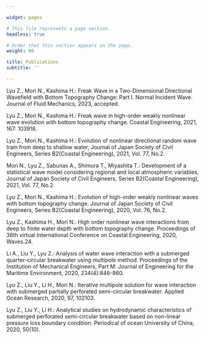 ```yaml
---

widget: pages

# This file represents a page section.
headless: true

# Order that this section appears on the page.
weight: 90

title: Publications
subtitle: ''

---
```


Lyu Z., Mori N., Kashima H.: Freak Wave in a Two-Dimensional Directional Wavefield with Bottom Topography Change: Part I. Normal Incident Wave. Journal of Fluid Mechanics, 2023, accepted.

Lyu Z., Mori N., Kashima H.: Freak wave in high-order weakly nonlinear wave evolution with bottom topography change. Coastal Engineering, 2021, 167: 103918.

Lyu Z., Mori N., Kashima H.: Evolution of nonlinear directional random wave train from deep to shallow water, Journal of Japan Society of Civil Engineers, Series B2(Coastal Engineering), 2021, Vol. 77, No.2.

Mori N., Lyu Z., Sabunas A., Shimura T., Miyashita T.: Development of a statistical wave model considering regional and local atmospheric variables, Journal of Japan Society of Civil Engineers, Series B2(Coastal Engineering), 2021, Vol. 77, No.2.

Lyu Z., Mori N., Kashima H.: Evolution of high-order weakly nonlinear waves with bottom topography change. Journal of Japan Society of Civil Engineers, Series B2(Coastal Engineering), 2020, Vol. 76, No.2.

Lyu Z., Kashima H., Mori N.: High order nonlinear wave interactions from deep to finite water depth with bottom topography change. Proceedings of 36th virtual International Conference on Coastal Engineering, 2020, Waves.24.

Li A., Liu Y., Lyu Z.: Analysis of water wave interaction with a submerged quarter-circular breakwater using multipole method. Proceedings of the Institution of Mechanical Engineers, Part M: Journal of Engineering for the Maritime Environment, 2020, 234(4):846-860.

Lyu Z., Liu Y., Li H., Mori N.: Iterative multipole solution for wave interaction with submerged partially perforated semi-circular breakwater. Applied Ocean Research, 2020, 97, 102103.

Lyu Z., Liu Y., Li H.: Analytical studies on hydrodynamic characteristics of submerged perforated semi-circular breakwater based on non-linear pressure loss boundary condition. Periodical of ocean University of China, 2020, 50(10).
